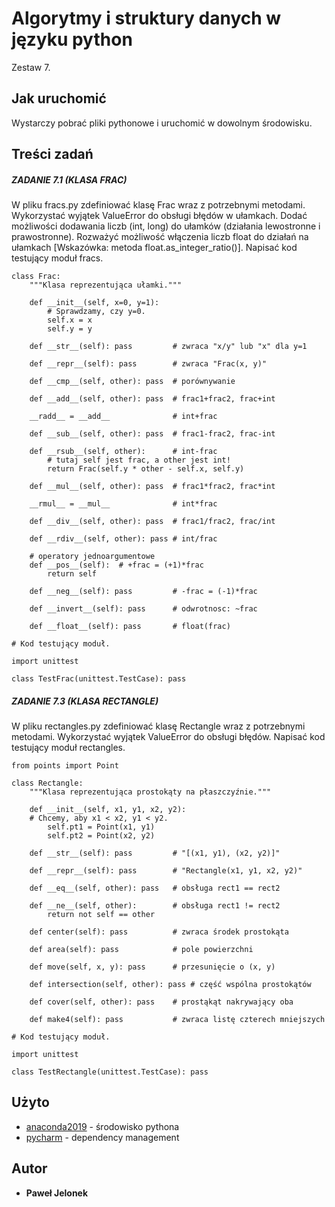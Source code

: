 # Algorytmy i struktury danych w języku python 

Zestaw 7.

## Jak uruchomić

Wystarczy pobrać pliki pythonowe i uruchomić w dowolnym środowisku.
## Treści zadań


##### ZADANIE 7.1 (KLASA FRAC)
W pliku fracs.py zdefiniować klasę Frac wraz z potrzebnymi metodami. Wykorzystać wyjątek ValueError do obsługi błędów w ułamkach. Dodać możliwości dodawania liczb (int, long) do ułamków (działania lewostronne i prawostronne). Rozważyć możliwość włączenia liczb float do działań na ułamkach [Wskazówka: metoda float.as_integer_ratio()]. Napisać kod testujący moduł fracs.

```
class Frac:
    """Klasa reprezentująca ułamki."""

    def __init__(self, x=0, y=1):
        # Sprawdzamy, czy y=0.
        self.x = x
        self.y = y

    def __str__(self): pass         # zwraca "x/y" lub "x" dla y=1

    def __repr__(self): pass        # zwraca "Frac(x, y)"

    def __cmp__(self, other): pass  # porównywanie

    def __add__(self, other): pass  # frac1+frac2, frac+int

    __radd__ = __add__              # int+frac

    def __sub__(self, other): pass  # frac1-frac2, frac-int

    def __rsub__(self, other):      # int-frac
        # tutaj self jest frac, a other jest int!
        return Frac(self.y * other - self.x, self.y)

    def __mul__(self, other): pass  # frac1*frac2, frac*int

    __rmul__ = __mul__              # int*frac

    def __div__(self, other): pass  # frac1/frac2, frac/int

    def __rdiv__(self, other): pass # int/frac

    # operatory jednoargumentowe
    def __pos__(self):  # +frac = (+1)*frac
        return self

    def __neg__(self): pass         # -frac = (-1)*frac

    def __invert__(self): pass      # odwrotnosc: ~frac

    def __float__(self): pass       # float(frac)

# Kod testujący moduł.

import unittest

class TestFrac(unittest.TestCase): pass
```
##### ZADANIE 7.3 (KLASA RECTANGLE)
W pliku rectangles.py zdefiniować klasę Rectangle wraz z potrzebnymi metodami. Wykorzystać wyjątek ValueError do obsługi błędów. Napisać kod testujący moduł rectangles.
```
from points import Point

class Rectangle:
    """Klasa reprezentująca prostokąty na płaszczyźnie."""

    def __init__(self, x1, y1, x2, y2):
    # Chcemy, aby x1 < x2, y1 < y2.
        self.pt1 = Point(x1, y1)
        self.pt2 = Point(x2, y2)

    def __str__(self): pass         # "[(x1, y1), (x2, y2)]"

    def __repr__(self): pass        # "Rectangle(x1, y1, x2, y2)"

    def __eq__(self, other): pass   # obsługa rect1 == rect2

    def __ne__(self, other):        # obsługa rect1 != rect2
        return not self == other

    def center(self): pass          # zwraca środek prostokąta

    def area(self): pass            # pole powierzchni

    def move(self, x, y): pass      # przesunięcie o (x, y)

    def intersection(self, other): pass # część wspólna prostokątów

    def cover(self, other): pass    # prostąkąt nakrywający oba

    def make4(self): pass           # zwraca listę czterech mniejszych

# Kod testujący moduł.

import unittest

class TestRectangle(unittest.TestCase): pass
```
## Użyto

* [anaconda2019](https://www.anaconda.com/distribution/) - środowisko pythona
* [pycharm](https://www.jetbrains.com/pycharm/download/) - dependency management

## Autor

* **Paweł Jelonek** 